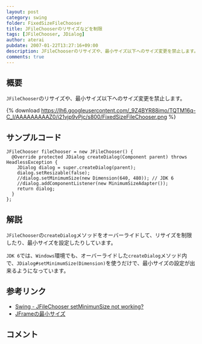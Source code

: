 ```yaml
---
layout: post
category: swing
folder: FixedSizeFileChooser
title: JFileChooserのリサイズなどを制限
tags: [JFileChooser, JDialog]
author: aterai
pubdate: 2007-01-22T13:27:16+09:00
description: JFileChooserのリサイズや、最小サイズ以下へのサイズ変更を禁止します。
comments: true
---
```

## 概要
`JFileChooser`のリサイズや、最小サイズ以下へのサイズ変更を禁止します。

{% download https://lh6.googleusercontent.com/_9Z4BYR88imo/TQTM16q-C_I/AAAAAAAAAZ0/i21vjp9vPjc/s800/FixedSizeFileChooser.png %}

## サンプルコード
<pre class="prettyprint"><code>JFileChooser fileChooser = new JFileChooser() {
  @Override protected JDialog createDialog(Component parent) throws HeadlessException {
    JDialog dialog = super.createDialog(parent);
    dialog.setResizable(false);
    //dialog.setMinimumSize(new Dimension(640, 480)); // JDK 6
    //dialog.addComponentListener(new MinimumSizeAdapter());
    return dialog;
  }
};
</code></pre>

## 解説
`JFileChooser`の`createDialog`メソッドをオーバーライドして、リサイズを制限したり、最小サイズを設定したりしています。

`JDK 6`では、`Windows`環境でも、オーバーライドした`createDialog`メソッド内で、`JDialog#setMinimumSize(Dimension)`を使うだけで、最小サイズの設定が出来るようになっています。

## 参考リンク
- [Swing - JFileChooser setMinimunSize not working?](https://community.oracle.com/thread/1374445)
- [JFrameの最小サイズ](http://ateraimemo.com/Swing/MinimumFrame.html)

<!-- dummy comment line for breaking list -->

## コメント
